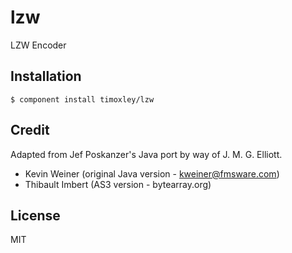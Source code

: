 # lzw

  LZW Encoder

## Installation

    $ component install timoxley/lzw

## Credit

Adapted from Jef Poskanzer's Java port by way of J. M. G. Elliott.
* Kevin Weiner (original Java version - kweiner@fmsware.com)
* Thibault Imbert (AS3 version - bytearray.org)


## License

  MIT
